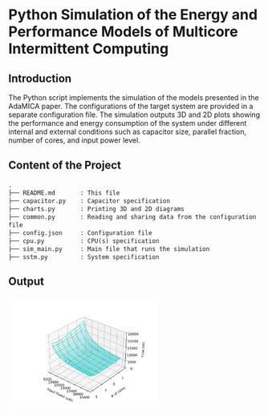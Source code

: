 # Python Simulation of the Energy and Performance Models of Multicore Intermittent Computing

## Introduction

The Python script implements the simulation of the models presented in the AdaMICA paper. The configurations of the target system are provided in a separate configuration file. The simulation outputs 3D and 2D plots showing the performance and energy consumption of the system under different internal and external conditions such as capacitor size, parallel fraction, number of cores, and input power level.

## Content of the Project

```
.
├── README.md       : This file
├── capacitor.py    : Capacitor specification
├── charts.py       : Printing 3D and 2D diagrams
├── common.py       : Reading and sharing data from the configuration file
├── config.json     : Configuration file
├── cpu.py          : CPU(s) specification
├── sim_main.py     : Main file that runs the simulation
├── sstm.py         : System specification
```

## Output

<img src="../img/3d3p.svg" width="300">


